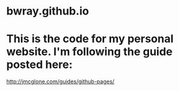# bwray.github.io
# This is the code for my personal website. I'm following the guide posted here:
http://jmcglone.com/guides/github-pages/
